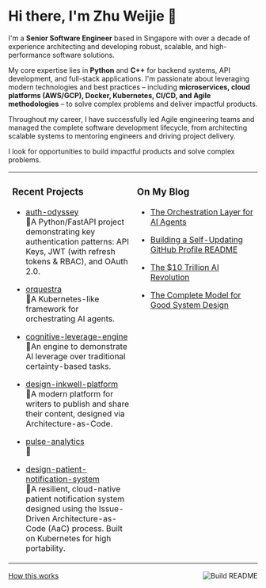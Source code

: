 # Hi there, I'm Zhu Weijie 👋

I'm a **Senior Software Engineer** based in Singapore with over a decade of experience architecting and developing robust, scalable, and high-performance software solutions. 

My core expertise lies in **Python** and **C++** for backend systems, API development, and full-stack applications. I'm passionate about leveraging modern technologies and best practices – including **microservices, cloud platforms (AWS/GCP), Docker, Kubernetes, CI/CD, and Agile methodologies** – to solve complex problems and deliver impactful products.

Throughout my career, I have successfully led Agile engineering teams and managed the complete software development lifecycle, from architecting scalable systems to mentoring engineers and driving project delivery.

I look for opportunities to build impactful products and solve complex problems.

<table>
<tr>
<td valign="top" width="50%">

### Recent Projects
<!-- recent_projects starts -->
* [auth-odyssey](https://github.com/zhu-weijie/auth-odyssey)<br/>🧮A Python/FastAPI project demonstrating key authentication patterns: API Keys, JWT (with refresh tokens & RBAC), and OAuth 2.0.

* [orquestra](https://github.com/zhu-weijie/orquestra)<br/>🧮A Kubernetes-like framework for orchestrating AI agents.

* [cognitive-leverage-engine](https://github.com/zhu-weijie/cognitive-leverage-engine)<br/>🧮An engine to demonstrate AI leverage over traditional certainty-based tasks.

* [design-inkwell-platform](https://github.com/zhu-weijie/design-inkwell-platform)<br/>🧮A modern platform for writers to publish and share their content, designed via Architecture-as-Code.

* [pulse-analytics](https://github.com/zhu-weijie/pulse-analytics)<br/>🧮

* [design-patient-notification-system](https://github.com/zhu-weijie/design-patient-notification-system)<br/>🧮A resilient, cloud-native patient notification system designed using the Issue-Driven Architecture-as-Code (AaC) process. Built on Kubernetes for high portability.
<!-- recent_projects ends -->

</td>
<td valign="top" width="50%">

### On My Blog
<!-- blog starts -->
* [The Orchestration Layer for AI Agents](https://zhu-weijie.github.io/posts/2025-09-01-the-orchestration-layer-for-ai-agents/)

* [Building a Self-Updating GitHub Profile README](https://zhu-weijie.github.io/posts/2025-08-31-building-a-self-updating-github-profile-readme/)

* [The $10 Trillion AI Revolution](https://zhu-weijie.github.io/posts/2025-08-31-the-ten-trillion-dollars-ai-revolution/)

* [The Complete Model for Good System Design](https://zhu-weijie.github.io/posts/2025-08-31-the-complete-model-for-good-system-design/)
<!-- blog ends -->

</td>
</tr>
</table>

<a href="https://github.com/zhu-weijie/zhu-weijie/actions"><img src="https://github.com/zhu-weijie/zhu-weijie/workflows/Build%20README/badge.svg" align="right" alt="Build README"></a><a href="https://zhu-weijie.github.io/posts/2025-08-31-building-a-self-updating-github-profile-readme/">How this works</a>
